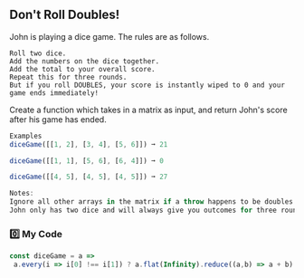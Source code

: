 ## Don't Roll Doubles!

John is playing a dice game. The rules are as follows.
```
Roll two dice.
Add the numbers on the dice together.
Add the total to your overall score.
Repeat this for three rounds.
But if you roll DOUBLES, your score is instantly wiped to 0 and your game ends immediately!
```
Create a function which takes in a matrix as input, and return John's score after his game has ended.
```js
Examples
diceGame([[1, 2], [3, 4], [5, 6]]) ➞ 21

diceGame([[1, 1], [5, 6], [6, 4]]) ➞ 0

diceGame([[4, 5], [4, 5], [4, 5]]) ➞ 27

Notes:
Ignore all other arrays in the matrix if a throw happens to be doubles and go straight to returning 0.
John only has two dice and will always give you outcomes for three rounds.
```
### :zero: My Code
```js
const diceGame = a => 
 a.every(i => i[0] !== i[1]) ? a.flat(Infinity).reduce((a,b) => a + b) : 0;
```
